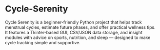 # Cycle-Serenity
Cycle Serenity is a beginner-friendly Python project that helps track menstrual cycles, estimate future phases, and offer practical wellness tips. It features a Tkinter-based GUI, CSV/JSON data storage, and insight modules with advice on sports, nutrition, and sleep — designed to make cycle tracking simple and supportive.
